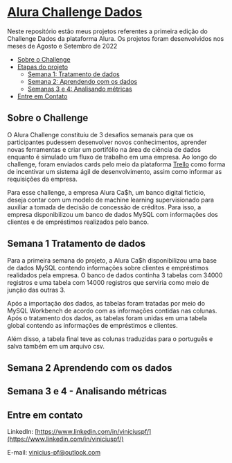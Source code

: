 # [Alura Challenge Dados](https://www.alura.com.br/challenges/dados)

Neste repositório estão meus projetos referentes a primeira edição do Challenge Dados da plataforma Alura. Os projetos foram desenvolvidos nos meses de Agosto e Setembro de 2022

* [Sobre o Challenge](#sobre-o-challenge)
* [Etapas do projeto](#etapas-do-projeto)
    + [Semana 1: Tratamento de dados](#semana-1-tratamento-de-dados)
    + [Semana 2: Aprendendo com os dados](#semana-2-aprendendo-com-os-dados)
    + [Semanas 3 e 4: Analisando métricas](#semana-3-analisando-métricas)
* [Entre em Contato](#entre-em-contato)

## Sobre o Challenge

O Alura Challenge constituiu de 3 desafios semanais para que os participantes pudessem desenvolver novos conhecimentos, aprender novas ferramentas e criar um portifólio na área de ciência de dados enquanto é simulado um fluxo de trabalho em uma empresa. Ao longo do challenge, foram enviados cards pelo meio da plataforma [Trello](https://trello.com) como forma de incentivar um sistema ágil de desenvolvimento, assim como informar as requisições da empresa.

Para esse challenge, a empresa Alura Ca$h, um banco digital fictício, deseja contar com um modelo de machine learning supervisionado para auxiliar a tomada de decisão de concessão de créditos. Para isso, a empresa disponibilizou um banco de dados MySQL com informações dos clientes e de empréstimos realizados pelo banco. 

## Semana 1 Tratamento de dados

Para a primeira semana do projeto, a Alura Ca$h disponibilizou uma base de dados MySQL contendo informações sobre clientes e empréstimos realidados pela empresa. O banco de dados continha 3 tabelas com 34000 registros e uma tabela com 14000 registros que serviria como meio de junção das outras 3.

Após a importação dos dados, as tabelas foram tratadas por meio do MySQL Workbench de acordo com as informações contidas nas colunas. Após o tratamento dos dados, as tabelas foram unidas em uma tabela global contendo as informações de empréstimos e clientes.

Além disso, a tabela final teve as colunas traduzidas para o português e salva também em um arquivo csv.

## Semana 2 Aprendendo com os dados

## Semana 3 e 4 - Analisando métricas

## Entre em contato

LinkedIn: [https://www.linkedin.com/in/viniciuspf/](https://www.linkedin.com/in/viniciuspf/)

E-mail: vinicius-pf@outlook.com




